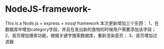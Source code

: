 # NodeJS-framework-
This is a Node.js + express + nosql framework 
本次更新增加三个东西：
1、在数据库中增加category字段，并且在发出新的食物的时候用户需要添加该字段；
2、首页增加搜索功能，根据关键字搜索数据库，重新渲染首页；
3、首页增加过滤器
